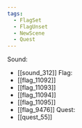```yaml
---
tags:
  - FlagSet
  - FlagUnset
  - NewScene
  - Quest
---
```

Sound:
- [[sound_312]]
Flag:
- [[flag_11092]]
- [[flag_11093]]
- [[flag_11094]]
- [[flag_11095]]
- [[flag_9476]]
Quest:
- [[quest_55]]
